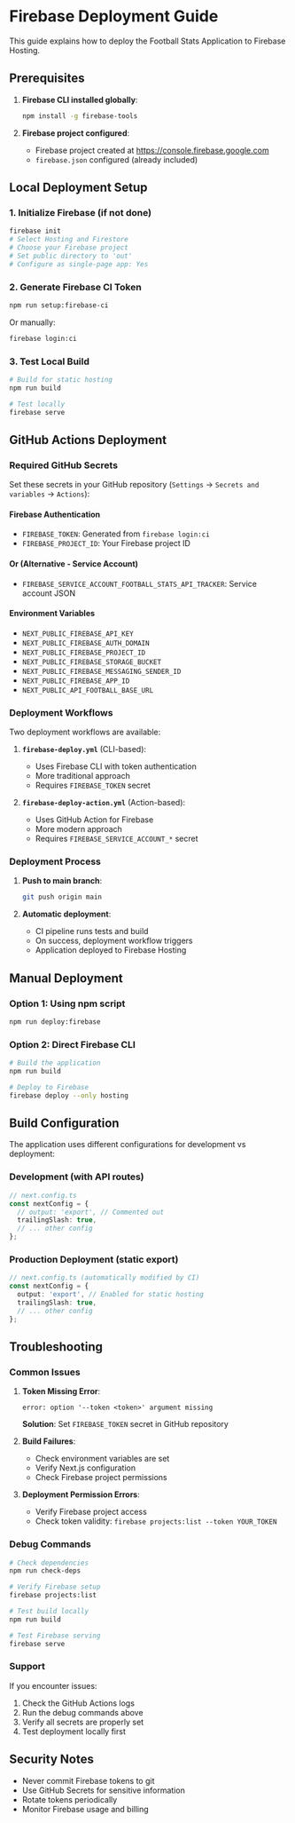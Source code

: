 # Firebase Deployment Guide

This guide explains how to deploy the Football Stats Application to Firebase Hosting.

## Prerequisites

1. **Firebase CLI installed globally**:
   ```bash
   npm install -g firebase-tools
   ```

2. **Firebase project configured**:
   - Firebase project created at https://console.firebase.google.com
   - `firebase.json` configured (already included)

## Local Deployment Setup

### 1. Initialize Firebase (if not done)
```bash
firebase init
# Select Hosting and Firestore
# Choose your Firebase project
# Set public directory to 'out'
# Configure as single-page app: Yes
```

### 2. Generate Firebase CI Token
```bash
npm run setup:firebase-ci
```
Or manually:
```bash
firebase login:ci
```

### 3. Test Local Build
```bash
# Build for static hosting
npm run build

# Test locally
firebase serve
```

## GitHub Actions Deployment

### Required GitHub Secrets

Set these secrets in your GitHub repository (`Settings` → `Secrets and variables` → `Actions`):

#### Firebase Authentication
- `FIREBASE_TOKEN`: Generated from `firebase login:ci`
- `FIREBASE_PROJECT_ID`: Your Firebase project ID

#### Or (Alternative - Service Account)
- `FIREBASE_SERVICE_ACCOUNT_FOOTBALL_STATS_API_TRACKER`: Service account JSON

#### Environment Variables
- `NEXT_PUBLIC_FIREBASE_API_KEY`
- `NEXT_PUBLIC_FIREBASE_AUTH_DOMAIN`
- `NEXT_PUBLIC_FIREBASE_PROJECT_ID`
- `NEXT_PUBLIC_FIREBASE_STORAGE_BUCKET`
- `NEXT_PUBLIC_FIREBASE_MESSAGING_SENDER_ID`
- `NEXT_PUBLIC_FIREBASE_APP_ID`
- `NEXT_PUBLIC_API_FOOTBALL_BASE_URL`

### Deployment Workflows

Two deployment workflows are available:

1. **`firebase-deploy.yml`** (CLI-based):
   - Uses Firebase CLI with token authentication
   - More traditional approach
   - Requires `FIREBASE_TOKEN` secret

2. **`firebase-deploy-action.yml`** (Action-based):
   - Uses GitHub Action for Firebase
   - More modern approach
   - Requires `FIREBASE_SERVICE_ACCOUNT_*` secret

### Deployment Process

1. **Push to main branch**:
   ```bash
   git push origin main
   ```

2. **Automatic deployment**:
   - CI pipeline runs tests and build
   - On success, deployment workflow triggers
   - Application deployed to Firebase Hosting

## Manual Deployment

### Option 1: Using npm script
```bash
npm run deploy:firebase
```

### Option 2: Direct Firebase CLI
```bash
# Build the application
npm run build

# Deploy to Firebase
firebase deploy --only hosting
```

## Build Configuration

The application uses different configurations for development vs deployment:

### Development (with API routes)
```typescript
// next.config.ts
const nextConfig = {
  // output: 'export', // Commented out
  trailingSlash: true,
  // ... other config
};
```

### Production Deployment (static export)
```typescript
// next.config.ts (automatically modified by CI)
const nextConfig = {
  output: 'export', // Enabled for static hosting
  trailingSlash: true,
  // ... other config
};
```

## Troubleshooting

### Common Issues

1. **Token Missing Error**:
   ```
   error: option '--token <token>' argument missing
   ```
   **Solution**: Set `FIREBASE_TOKEN` secret in GitHub repository

2. **Build Failures**:
   - Check environment variables are set
   - Verify Next.js configuration
   - Check Firebase project permissions

3. **Deployment Permission Errors**:
   - Verify Firebase project access
   - Check token validity: `firebase projects:list --token YOUR_TOKEN`

### Debug Commands

```bash
# Check dependencies
npm run check-deps

# Verify Firebase setup
firebase projects:list

# Test build locally
npm run build

# Test Firebase serving
firebase serve
```

### Support

If you encounter issues:
1. Check the GitHub Actions logs
2. Run the debug commands above
3. Verify all secrets are properly set
4. Test deployment locally first

## Security Notes

- Never commit Firebase tokens to git
- Use GitHub Secrets for sensitive information
- Rotate tokens periodically
- Monitor Firebase usage and billing